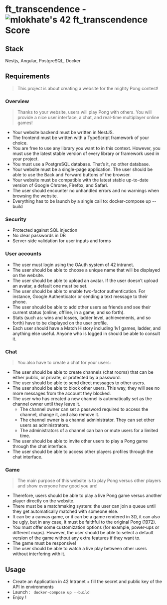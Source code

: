 # ft_transcendence - ![mlokhate's 42 ft_transcendence Score](https://badge42.vercel.app/api/v2/cl1mdvtu6009009mod72g373r/project/2441268)
## Stack
Nestjs, Angular, PostgreSQL, Docker

## Requirements
> This project is about creating a website for the mighty Pong contest!

### Overview
> Thanks to your website, users will play Pong with others. You will provide a nice user
interface, a chat, and real-time multiplayer online games!

- Your website backend must be written in NestJS.
- The frontend must be written with a TypeScript framework of your choice.
- You are free to use any library you want to in this context. However, you must use
the latest stable version of every library or framework used in your project.
- You must use a PostgreSQL database. That’s it, no other database.
- Your website must be a single-page application. The user should be able to use the
Back and Forward buttons of the browser.
- Your website must be compatible with the latest stable up-to-date version of
Google Chrome, Firefox, and Safari.
- The user should encounter no unhandled errors and no warnings when browsing the
website.
- Everything has to be launch by a single call to: docker-compose up --build

### Security 
- Protected against SQL injection
- No clear passwords in DB
- Server-side validation for user inputs and forms

### User accounts
- The user must login using the OAuth system of 42 intranet.
- The user should be able to choose a unique name that will be displayed on the
website.
- The user should be able to upload an avatar. If the user doesn’t upload an avatar,
a default one must be set.
- The user should be able to enable two-factor authentication. For instance,
Google Authenticator or sending a text message to their phone.
- The user should be able to add other users as friends and see their current status
(online, offline, in a game, and so forth).
- Stats (such as: wins and losses, ladder level, achievements, and so forth) have to
be displayed on the user profile.
- Each user should have a Match History including 1v1 games, ladder, and anything else useful. Anyone who is logged in should be able to consult it.

### Chat 
> You also have to create a chat for your users:
- The user should be able to create channels (chat rooms) that can be either public,
or private, or protected by a password.
- The user should be able to send direct messages to other users.
- The user should be able to block other users. This way, they will see no more
messages from the account they blocked.
- The user who has created a new channel is automatically set as the channel owner
until they leave it.
  - The channel owner can set a password required to access the channel, change
it, and also remove it.
  - The channel owner is a channel administrator. They can set other users as
administrators.
  - The administrators of a channel can ban or mute users for a limited time.
- The user should be able to invite other users to play a Pong game through the chat
interface.
- The user should be able to access other players profiles through the chat interface.

### Game
> The main purpose of this website is to play Pong versus other players and show everyone
how good you are!
- Therefore, users should be able to play a live Pong game versus another player
directly on the website.
- There must be a matchmaking system: the user can join a queue until they get
automatically matched with someone else.
- It can be a canvas game, or it can be a game rendered in 3D, it can also be ugly,
but in any case, it must be faithful to the original Pong (1972).
- You must offer some customization options (for example, power-ups or different
maps). However, the user should be able to select a default version of the game
without any extra features if they want to.
- The game must be responsive!
- The user should be able to watch a live play between other users without interfering
with it.

## Usage
- Create an Application in 42 Intranet + fill the secret and public key of the API in environments
- Launch : ``` docker-compose up --build```
- Enjoy !
